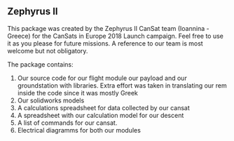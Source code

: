 ## Zephyrus II

This package was created by the Zephyrus II CanSat team (Ioannina - Greece) for the CanSats in Europe 2018 Launch campaign.
Feel free to use it as you please for future missions.
A reference to our team is most welcome but not obligatory.

The package contains:
1. Our source code for our flight module our payload and our groundstation with libraries. Extra effort was taken in translating our rem inside the code since it was mostly Greek
2. Our solidworks models
3. A calculations spreadsheet for data collected by our cansat
4. A spreadsheet with our calculation model for our descent
5. A list of commands for our cansat.
6. Electrical diagramms for both our modules
